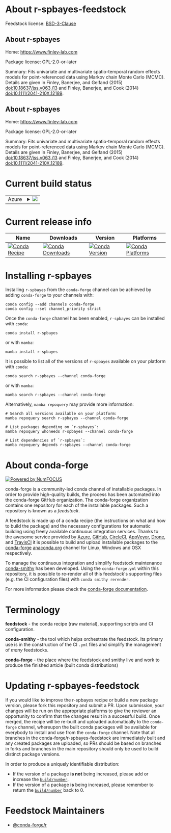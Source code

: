 About r-spbayes-feedstock
=========================

Feedstock license: [BSD-3-Clause](https://github.com/conda-forge/r-spbayes-feedstock/blob/main/LICENSE.txt)


About r-spbayes
---------------

Home: https://www.finley-lab.com

Package license: GPL-2.0-or-later

Summary: Fits univariate and multivariate spatio-temporal random effects models for point-referenced data using Markov chain Monte Carlo (MCMC). Details are given in Finley, Banerjee, and Gelfand (2015) <doi:10.18637/jss.v063.i13> and Finley, Banerjee, and Cook (2014) <doi:10.1111/2041-210X.12189>.

About r-spbayes
---------------

Home: https://www.finley-lab.com

Package license: GPL-2.0-or-later

Summary: Fits univariate and multivariate spatio-temporal random effects models for point-referenced data using Markov chain Monte Carlo (MCMC). Details are given in Finley, Banerjee, and Gelfand (2015) <doi:10.18637/jss.v063.i13> and Finley, Banerjee, and Cook (2014) <doi:10.1111/2041-210X.12189>.

Current build status
====================


<table>
    
  <tr>
    <td>Azure</td>
    <td>
      <details>
        <summary>
          <a href="https://dev.azure.com/conda-forge/feedstock-builds/_build/latest?definitionId=12966&branchName=main">
            <img src="https://dev.azure.com/conda-forge/feedstock-builds/_apis/build/status/r-spbayes-feedstock?branchName=main">
          </a>
        </summary>
        <table>
          <thead><tr><th>Variant</th><th>Status</th></tr></thead>
          <tbody><tr>
              <td>linux_64_r_base4.4</td>
              <td>
                <a href="https://dev.azure.com/conda-forge/feedstock-builds/_build/latest?definitionId=12966&branchName=main">
                  <img src="https://dev.azure.com/conda-forge/feedstock-builds/_apis/build/status/r-spbayes-feedstock?branchName=main&jobName=linux&configuration=linux%20linux_64_r_base4.4" alt="variant">
                </a>
              </td>
            </tr><tr>
              <td>linux_64_r_base4.5</td>
              <td>
                <a href="https://dev.azure.com/conda-forge/feedstock-builds/_build/latest?definitionId=12966&branchName=main">
                  <img src="https://dev.azure.com/conda-forge/feedstock-builds/_apis/build/status/r-spbayes-feedstock?branchName=main&jobName=linux&configuration=linux%20linux_64_r_base4.5" alt="variant">
                </a>
              </td>
            </tr><tr>
              <td>osx_64_r_base4.4</td>
              <td>
                <a href="https://dev.azure.com/conda-forge/feedstock-builds/_build/latest?definitionId=12966&branchName=main">
                  <img src="https://dev.azure.com/conda-forge/feedstock-builds/_apis/build/status/r-spbayes-feedstock?branchName=main&jobName=osx&configuration=osx%20osx_64_r_base4.4" alt="variant">
                </a>
              </td>
            </tr><tr>
              <td>osx_64_r_base4.5</td>
              <td>
                <a href="https://dev.azure.com/conda-forge/feedstock-builds/_build/latest?definitionId=12966&branchName=main">
                  <img src="https://dev.azure.com/conda-forge/feedstock-builds/_apis/build/status/r-spbayes-feedstock?branchName=main&jobName=osx&configuration=osx%20osx_64_r_base4.5" alt="variant">
                </a>
              </td>
            </tr><tr>
              <td>win_64_r_base4.4</td>
              <td>
                <a href="https://dev.azure.com/conda-forge/feedstock-builds/_build/latest?definitionId=12966&branchName=main">
                  <img src="https://dev.azure.com/conda-forge/feedstock-builds/_apis/build/status/r-spbayes-feedstock?branchName=main&jobName=win&configuration=win%20win_64_r_base4.4" alt="variant">
                </a>
              </td>
            </tr><tr>
              <td>win_64_r_base4.5</td>
              <td>
                <a href="https://dev.azure.com/conda-forge/feedstock-builds/_build/latest?definitionId=12966&branchName=main">
                  <img src="https://dev.azure.com/conda-forge/feedstock-builds/_apis/build/status/r-spbayes-feedstock?branchName=main&jobName=win&configuration=win%20win_64_r_base4.5" alt="variant">
                </a>
              </td>
            </tr>
          </tbody>
        </table>
      </details>
    </td>
  </tr>
</table>

Current release info
====================

| Name | Downloads | Version | Platforms |
| --- | --- | --- | --- |
| [![Conda Recipe](https://img.shields.io/badge/recipe-r--spbayes-green.svg)](https://anaconda.org/conda-forge/r-spbayes) | [![Conda Downloads](https://img.shields.io/conda/dn/conda-forge/r-spbayes.svg)](https://anaconda.org/conda-forge/r-spbayes) | [![Conda Version](https://img.shields.io/conda/vn/conda-forge/r-spbayes.svg)](https://anaconda.org/conda-forge/r-spbayes) | [![Conda Platforms](https://img.shields.io/conda/pn/conda-forge/r-spbayes.svg)](https://anaconda.org/conda-forge/r-spbayes) |

Installing r-spbayes
====================

Installing `r-spbayes` from the `conda-forge` channel can be achieved by adding `conda-forge` to your channels with:

```
conda config --add channels conda-forge
conda config --set channel_priority strict
```

Once the `conda-forge` channel has been enabled, `r-spbayes` can be installed with `conda`:

```
conda install r-spbayes
```

or with `mamba`:

```
mamba install r-spbayes
```

It is possible to list all of the versions of `r-spbayes` available on your platform with `conda`:

```
conda search r-spbayes --channel conda-forge
```

or with `mamba`:

```
mamba search r-spbayes --channel conda-forge
```

Alternatively, `mamba repoquery` may provide more information:

```
# Search all versions available on your platform:
mamba repoquery search r-spbayes --channel conda-forge

# List packages depending on `r-spbayes`:
mamba repoquery whoneeds r-spbayes --channel conda-forge

# List dependencies of `r-spbayes`:
mamba repoquery depends r-spbayes --channel conda-forge
```


About conda-forge
=================

[![Powered by
NumFOCUS](https://img.shields.io/badge/powered%20by-NumFOCUS-orange.svg?style=flat&colorA=E1523D&colorB=007D8A)](https://numfocus.org)

conda-forge is a community-led conda channel of installable packages.
In order to provide high-quality builds, the process has been automated into the
conda-forge GitHub organization. The conda-forge organization contains one repository
for each of the installable packages. Such a repository is known as a *feedstock*.

A feedstock is made up of a conda recipe (the instructions on what and how to build
the package) and the necessary configurations for automatic building using freely
available continuous integration services. Thanks to the awesome service provided by
[Azure](https://azure.microsoft.com/en-us/services/devops/), [GitHub](https://github.com/),
[CircleCI](https://circleci.com/), [AppVeyor](https://www.appveyor.com/),
[Drone](https://cloud.drone.io/welcome), and [TravisCI](https://travis-ci.com/)
it is possible to build and upload installable packages to the
[conda-forge](https://anaconda.org/conda-forge) [anaconda.org](https://anaconda.org/)
channel for Linux, Windows and OSX respectively.

To manage the continuous integration and simplify feedstock maintenance
[conda-smithy](https://github.com/conda-forge/conda-smithy) has been developed.
Using the ``conda-forge.yml`` within this repository, it is possible to re-render all of
this feedstock's supporting files (e.g. the CI configuration files) with ``conda smithy rerender``.

For more information please check the [conda-forge documentation](https://conda-forge.org/docs/).

Terminology
===========

**feedstock** - the conda recipe (raw material), supporting scripts and CI configuration.

**conda-smithy** - the tool which helps orchestrate the feedstock.
                   Its primary use is in the construction of the CI ``.yml`` files
                   and simplify the management of *many* feedstocks.

**conda-forge** - the place where the feedstock and smithy live and work to
                  produce the finished article (built conda distributions)


Updating r-spbayes-feedstock
============================

If you would like to improve the r-spbayes recipe or build a new
package version, please fork this repository and submit a PR. Upon submission,
your changes will be run on the appropriate platforms to give the reviewer an
opportunity to confirm that the changes result in a successful build. Once
merged, the recipe will be re-built and uploaded automatically to the
`conda-forge` channel, whereupon the built conda packages will be available for
everybody to install and use from the `conda-forge` channel.
Note that all branches in the conda-forge/r-spbayes-feedstock are
immediately built and any created packages are uploaded, so PRs should be based
on branches in forks and branches in the main repository should only be used to
build distinct package versions.

In order to produce a uniquely identifiable distribution:
 * If the version of a package **is not** being increased, please add or increase
   the [``build/number``](https://docs.conda.io/projects/conda-build/en/latest/resources/define-metadata.html#build-number-and-string).
 * If the version of a package **is** being increased, please remember to return
   the [``build/number``](https://docs.conda.io/projects/conda-build/en/latest/resources/define-metadata.html#build-number-and-string)
   back to 0.

Feedstock Maintainers
=====================

* [@conda-forge/r](https://github.com/orgs/conda-forge/teams/r/)

